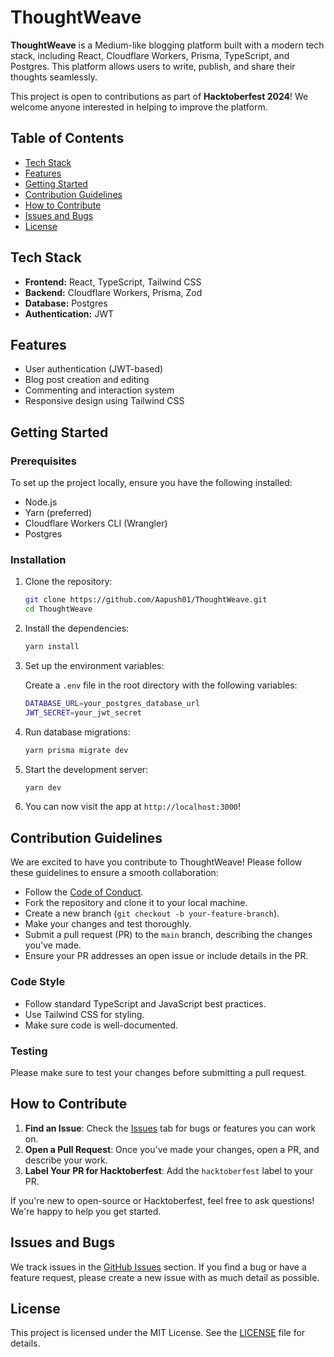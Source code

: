 
# ThoughtWeave

**ThoughtWeave** is a Medium-like blogging platform built with a modern tech stack, including React, Cloudflare Workers, Prisma, TypeScript, and Postgres. This platform allows users to write, publish, and share their thoughts seamlessly.

This project is open to contributions as part of **Hacktoberfest 2024**! We welcome anyone interested in helping to improve the platform.

## Table of Contents

- [Tech Stack](#tech-stack)
- [Features](#features)
- [Getting Started](#getting-started)
- [Contribution Guidelines](#contribution-guidelines)
- [How to Contribute](#how-to-contribute)
- [Issues and Bugs](#issues-and-bugs)
- [License](#license)

## Tech Stack

- **Frontend:** React, TypeScript, Tailwind CSS
- **Backend:** Cloudflare Workers, Prisma, Zod
- **Database:** Postgres
- **Authentication:** JWT

## Features

- User authentication (JWT-based)
- Blog post creation and editing
- Commenting and interaction system
- Responsive design using Tailwind CSS

## Getting Started

### Prerequisites

To set up the project locally, ensure you have the following installed:

- Node.js
- Yarn (preferred)
- Cloudflare Workers CLI (Wrangler)
- Postgres

### Installation

1. Clone the repository:

   ```bash
   git clone https://github.com/Aapush01/ThoughtWeave.git
   cd ThoughtWeave
   ```

2. Install the dependencies:

   ```bash
   yarn install
   ```

3. Set up the environment variables:

   Create a `.env` file in the root directory with the following variables:

   ```bash
   DATABASE_URL=your_postgres_database_url
   JWT_SECRET=your_jwt_secret
   ```

4. Run database migrations:

   ```bash
   yarn prisma migrate dev
   ```

5. Start the development server:

   ```bash
   yarn dev
   ```

6. You can now visit the app at `http://localhost:3000`!

## Contribution Guidelines

We are excited to have you contribute to ThoughtWeave! Please follow these guidelines to ensure a smooth collaboration:

- Follow the [Code of Conduct](#).
- Fork the repository and clone it to your local machine.
- Create a new branch (`git checkout -b your-feature-branch`).
- Make your changes and test thoroughly.
- Submit a pull request (PR) to the `main` branch, describing the changes you've made.
- Ensure your PR addresses an open issue or include details in the PR.

### Code Style

- Follow standard TypeScript and JavaScript best practices.
- Use Tailwind CSS for styling.
- Make sure code is well-documented.

### Testing

Please make sure to test your changes before submitting a pull request.

## How to Contribute

1. **Find an Issue**: Check the [Issues](https://github.com/Aapush01/ThoughtWeave/issues) tab for bugs or features you can work on.
2. **Open a Pull Request**: Once you've made your changes, open a PR, and describe your work.
3. **Label Your PR for Hacktoberfest**: Add the `hacktoberfest` label to your PR.

If you're new to open-source or Hacktoberfest, feel free to ask questions! We're happy to help you get started.

## Issues and Bugs

We track issues in the [GitHub Issues](https://github.com/Aapush01/ThoughtWeave/issues) section. If you find a bug or have a feature request, please create a new issue with as much detail as possible.

## License

This project is licensed under the MIT License. See the [LICENSE](LICENSE) file for details.
